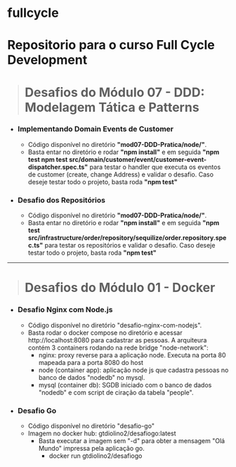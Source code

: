 # fullcycle
# Repositorio para o curso Full Cycle Development

> # Desafios do Módulo 07 - DDD: Modelagem Tática e Patterns #

- ### Implementando Domain Events de Customer
    * Código disponível no diretório **"mod07-DDD-Pratica/node/"**. 
    * Basta entar no diretório e rodar **"npm install"** e em seguida **"npm test npm test src/domain/customer/event/customer-event-dispatcher.spec.ts"** para testar o handler que executa os eventos de customer (create, change Address) e validar o desafio. Caso deseje testar todo o projeto, basta roda **"npm test"**

- ### Desafio dos Repositórios
    * Código disponível no diretório **"mod07-DDD-Pratica/node/"**. 
    * Basta entar no diretório e rodar **"npm install"** e em seguida **"npm test src/infrastructure/order/repository/sequilize/order.repository.spec.ts"** para testar os repositórios e validar o desafio. Caso deseje testar todo o projeto, basta roda **"npm test"**

---


> # Desafios do Módulo 01 - Docker ###
- ### Desafio Nginx com Node.js
    * Código disponível no diretório "desafio-nginx-com-nodejs". 
    * Basta rodar o docker compose no diretório e acessar http://localhost:8080 para cadastrar as pessoas. A arquiteura contém 3 containers rodando na rede       bridge "node-network":
      - nginx: proxy reverse para a aplicação node. Executa na porta 80 mapeada para a porta 8080 do host
      - node (container app): aplicação node js que cadastra pessoas no banco de dados "nodedb" no mysql.
      - mysql (container db): SGDB iniciado com o banco de dados "nodedb" e com script de ciração da tabela "people".
      
- ### Desafio Go
   * Código disponível no diretório "desafio-go"
   * Imagem no docker hub: gtdiolino2/desafiogo:latest
      - Basta executar a imagem sem "-d" para obter  a mensagem "Olá Mundo" impressa pela aplicação go.
         - docker run  gtdiolino2/desafiogo


